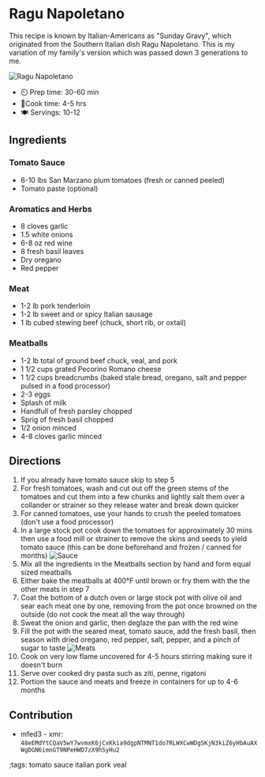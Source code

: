 # Ragu Napoletano

This recipe is known by Italian-Americans as "Sunday Gravy", which originated from the Southern Italian dish Ragu Napoletano. This is my variation of my family's version which was passed down 3 generations to me. 

![Ragu Napoletano](pix/ragu-napoletano-1.webp)

- ⏲️ Prep time: 30-60 min
- 🍳Cook time: 4-5 hrs
- 🍽️ Servings: 10-12

## Ingredients

### Tomato Sauce
- 6-10 lbs San Marzano plum tomatoes (fresh or canned peeled)
- Tomato paste (optional)

### Aromatics and Herbs
- 8 cloves garlic
- 1.5 white onions
- 6-8 oz red wine
- 8 fresh basil leaves
- Dry oregano
- Red pepper

### Meat
- 1-2 lb pork tenderloin
- 1-2 lb sweet and or spicy Italian sausage
- 1 lb cubed stewing beef (chuck, short rib, or oxtail)

### Meatballs
- 1-2 lb total of ground beef chuck, veal, and pork
- 1 1/2 cups grated Pecorino Romano cheese
- 1 1/2 cups breadcrumbs (baked stale bread, oregano, salt and pepper pulsed in a food processor)
- 2-3 eggs
- Splash of milk
- Handfull of fresh parsley chopped 
- Sprig of fresh basil chopped
- 1/2 onion minced
- 4-8 cloves garlic minced

## Directions

1. If you already have tomato sauce skip to step 5
2. For fresh tomatoes, wash and cut out off the green stems of the tomatoes and cut them into a few chunks and lightly salt them over a collander or strainer so they release water and break down quicker
3. For canned tomatoes, use your hands to crush the peeled tomatoes (don't use a food processor)
4. In a large stock pot cook down the tomatoes for approximately 30 mins then use a food mill or strainer to remove the skins and seeds to yield tomato sauce (this can be done beforehand and frozen / canned for months)
![Sauce](pix/ragu-napoletano-2.webp)
5. Mix all the ingredients in the Meatballs section by hand and form equal sized meatballs
6. Either bake the meatballs at 400°F until brown or fry them with the the other meats in step 7
7. Coat the bottom of a dutch oven or large stock pot with olive oil and  sear each meat one by one, removing from the pot once browned on the outside (do not cook the meat all the way through)
8. Sweat the onion and garlic, then deglaze the pan with the red wine
9. Fill the pot with the seared meat, tomato sauce, add the fresh basil, then season with dried oregano, red pepper, salt, pepper, and a pinch of sugar to taste
![Meats](pix/ragu-napoletano-1.webp)
10. Cook on very low flame uncovered for 4-5 hours stirring making sure it doesn't burn
11. Serve over cooked dry pasta such as ziti, penne, rigatoni 
12. Portion the sauce and meats and freeze in containers for up to 4-6 months

## Contribution

- mfed3 - xmr: `48eEMdYtCQaV5wY7wvmxK6jCxKkia9dgpNTMNT1do7RLWXCwWDgSKjN3kiZ6yHbAuAXWgDGN6imnGT9NPeHWD7zX9hSyHu2`

;tags: tomato sauce italian pork veal